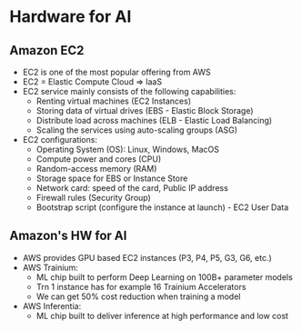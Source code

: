 # Hardware for AI

## Amazon EC2

- EC2 is one of the most popular offering from AWS
- EC2 = Elastic Compute Cloud => IaaS
- EC2 service mainly consists of the following capabilities:
    - Renting virtual machines (EC2 Instances)
    - Storing data of virtual drives (EBS - Elastic Block Storage)
    - Distribute load across machines (ELB - Elastic Load Balancing)
    - Scaling the services using auto-scaling groups (ASG)
- EC2 configurations:
    - Operating System (OS): Linux, Windows, MacOS
    - Compute power and cores (CPU)
    - Random-access memory (RAM)
    - Storage space for EBS or Instance Store
    - Network card: speed of the card, Public IP address
    - Firewall rules (Security Group)
    - Bootstrap script (configure the instance at launch) - EC2 User Data

## Amazon's HW for AI

- AWS provides GPU based EC2 instances (P3, P4, P5, G3, G6, etc.)
- AWS Trainium:
    - ML chip built to perform Deep Learning on 100B+ parameter models
    - Trn 1 instance has for example 16 Trainium Accelerators
    - We can get 50% cost reduction when training a model
- AWS Inferentia:
    - ML chip built to deliver inference at high performance and low cost